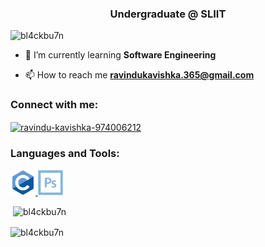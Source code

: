 <h3 align="center">Undergraduate @ SLIIT</h3>

<p align="left"> <img src="https://komarev.com/ghpvc/?username=bl4ckbu7n&label=Profile%20views&color=0e75b6&style=flat" alt="bl4ckbu7n" /> </p>

- 🌱 I’m currently learning **Software Engineering**

- 📫 How to reach me **ravindukavishka.365@gmail.com**

<h3 align="left">Connect with me:</h3>
<p align="left">
<a href="https://linkedin.com/in/ravindu-kavishka-974006212" target="blank"><img align="center" src="https://raw.githubusercontent.com/rahuldkjain/github-profile-readme-generator/master/src/images/icons/Social/linked-in-alt.svg" alt="ravindu-kavishka-974006212" height="30" width="40" /></a>
</p>

<h3 align="left">Languages and Tools:</h3>
<p align="left"> <a href="https://www.cprogramming.com/" target="_blank" rel="noreferrer"> <img src="https://raw.githubusercontent.com/devicons/devicon/master/icons/c/c-original.svg" alt="c" width="40" height="40"/> </a> <a href="https://www.photoshop.com/en" target="_blank" rel="noreferrer"> <img src="https://raw.githubusercontent.com/devicons/devicon/master/icons/photoshop/photoshop-line.svg" alt="photoshop" width="40" height="40"/> </a> </p>

<p>&nbsp;<img align="center" src="https://github-readme-stats.vercel.app/api?username=bl4ckbu7n&show_icons=true&locale=en" alt="bl4ckbu7n" /></p>

<p><img align="center" src="https://github-readme-streak-stats.herokuapp.com/?user=bl4ckbu7n&" alt="bl4ckbu7n" /></p>

